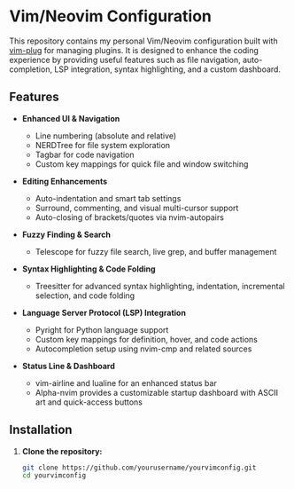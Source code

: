 # Vim/Neovim Configuration

This repository contains my personal Vim/Neovim configuration built with [vim-plug](https://github.com/junegunn/vim-plug) for managing plugins. It is designed to enhance the coding experience by providing useful features such as file navigation, auto-completion, LSP integration, syntax highlighting, and a custom dashboard.

## Features

- **Enhanced UI & Navigation**
  - Line numbering (absolute and relative)
  - NERDTree for file system exploration
  - Tagbar for code navigation
  - Custom key mappings for quick file and window switching

- **Editing Enhancements**
  - Auto-indentation and smart tab settings
  - Surround, commenting, and visual multi-cursor support
  - Auto-closing of brackets/quotes via nvim-autopairs

- **Fuzzy Finding & Search**
  - Telescope for fuzzy file search, live grep, and buffer management

- **Syntax Highlighting & Code Folding**
  - Treesitter for advanced syntax highlighting, indentation, incremental selection, and code folding

- **Language Server Protocol (LSP) Integration**
  - Pyright for Python language support
  - Custom key mappings for definition, hover, and code actions
  - Autocompletion setup using nvim-cmp and related sources

- **Status Line & Dashboard**
  - vim-airline and lualine for an enhanced status bar
  - Alpha-nvim provides a customizable startup dashboard with ASCII art and quick-access buttons

## Installation

1. **Clone the repository:**

   ```sh
   git clone https://github.com/yourusername/yourvimconfig.git
   cd yourvimconfig
